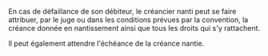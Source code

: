 En cas de défaillance de son débiteur, le créancier nanti peut se faire attribuer, par le juge ou dans les conditions prévues par la convention, la créance donnée en nantissement ainsi que tous les droits qui s'y rattachent.

Il peut également attendre l'échéance de la créance nantie.
